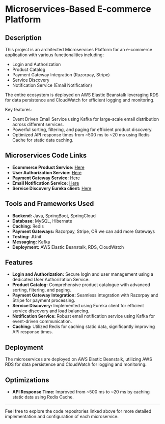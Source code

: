 # Microservices-Based E-commerce Platform

## Description

This project is an architected Microservices Platform for an e-commerce application with various functionalities including:
- Login and Authorization
- Product Catalog
- Payment Gateway Integration (Razorpay, Stripe)
- Service Discovery
- Notification Service (Email Notification)

The entire ecosystem is deployed on AWS Elastic Beanstalk leveraging RDS for data persistence and CloudWatch for efficient logging and monitoring.

Key features:
- Event Driven Email Service using Kafka for large-scale email distribution across different services.
- Powerful sorting, filtering, and paging for efficient product discovery.
- Optimized API response times from ~500 ms to ~20 ms using Redis Cache for static data caching.

## Microservices Code Links

- **Ecommerce Product Service:** [Here](https://github.com/dhanushdh01/E-ComProductService/tree/main/EcomProductService)
- **User Authorization Service:** [Here](https://github.com/dhanushdh01/EcomUserAuthService/tree/main/EcomUserAuthService)
- **Payment Gateway Service:** [Here](https://github.com/dhanushdh01/E-Com-Payment-Service/tree/main/PaymentService)
- **Email Notification Service:** [Here](https://github.com/dhanushdh01/EmailService)
- **Service Discovery Eureka client:** [Here](https://github.com/dhanushdh01/ServiceDiscovery)

## Tools and Frameworks Used

- **Backend:** Java, SpringBoot, SpringCloud
- **Database:** MySQL, Hibernate
- **Caching:** Redis
- **Payment Gateways:** Razorpay, Stripe, OR we can add more Gateways
- **Testing:** JUnit
- **Messaging:** Kafka
- **Deployment:** AWS Elastic Beanstalk, RDS, CloudWatch

## Features

- **Login and Authorization:** Secure login and user management using a dedicated User Authorization Service.
- **Product Catalog:** Comprehensive product catalogue with advanced sorting, filtering, and paging.
- **Payment Gateway Integration:** Seamless integration with Razorpay and Stripe for payment processing.
- **Service Discovery:** Implemented using Eureka client for efficient service discovery and load balancing.
- **Notification Service:** Robust email notification service using Kafka for event-driven communication.
- **Caching:** Utilized Redis for caching static data, significantly improving API response times.

## Deployment

The microservices are deployed on AWS Elastic Beanstalk, utilizing AWS RDS for data persistence and CloudWatch for logging and monitoring.

## Optimizations

- **API Response Time:** Improved from ~500 ms to ~20 ms by caching static data using Redis Cache.

---

Feel free to explore the code repositories linked above for more detailed implementation and configuration of each microservice.

